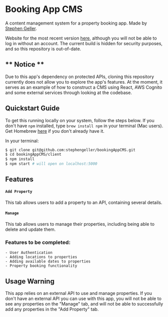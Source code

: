 # Booking App CMS

A content management system for a property booking app. Made by [Stephen Geller](http://www.stephengeller.co.uk).

Website for the most recent version [here](https://cms.carefreebreaks.com/home), although you will not be able to log in without an account. The current build is hidden for security purposes, and so this repository is out-of-date.

## ** Notice **

Due to this app's dependency on protected APIs, cloning this repository currently does not allow you to explore the app's features. At the moment, it serves as an example of how to construct a CMS using React, AWS Cognito and some external services through looking at the codebase.

## Quickstart Guide

To get this running locally on your system, follow the steps below. If you don't have `npm` installed, type `brew install npm` in your terminal (Mac users). Get Homebrew [here](https://brew.sh/) if you don't already have it.

In your terminal:

```bash
$ git clone git@github.com:stephengeller/bookingAppCMS.git
$ cd bookingAppCMS/client
$ npm install
$ npm start # will open on localhost:5000
```

## Features

#### `Add Property`

This tab allows users to add a property to an API, containing several details.

#### `Manage`

This tab allows users to manage their properties, including being able to delete and update them.

### Features to be completed:

    - User Authentication
    - Adding locations to properties
    - Adding available dates to properties
    - Property booking functionality

## Usage Warning

This app relies on an external API to use and manage properties. If you don't have an external API you can use with this app, you will not be able to see any properties on the "Manage" tab, and will not be able to successfully add any properties in the "Add Property" tab.
